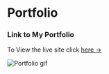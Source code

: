 # Portfolio

### Link to My Portfolio
To View the live site click [here &rarr;](https://bryu0116.github.io/Portfolio/)

![Portfolio gif](images/portfolioV01.gif)
